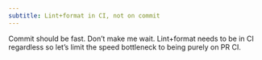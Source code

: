 ```yaml
---
subtitle: Lint+format in CI, not on commit
---
```


Commit should be fast. Don’t make me wait. Lint+format needs to be in CI regardless so let’s limit the speed bottleneck to being purely on PR CI.